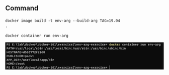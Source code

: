 ## Command

<code>docker image build -t env-arg --build-arg TAG=19.04 .</code>

<code>docker container run env-arg</code>

![Screen Shoot](screenshoot-1.PNG)